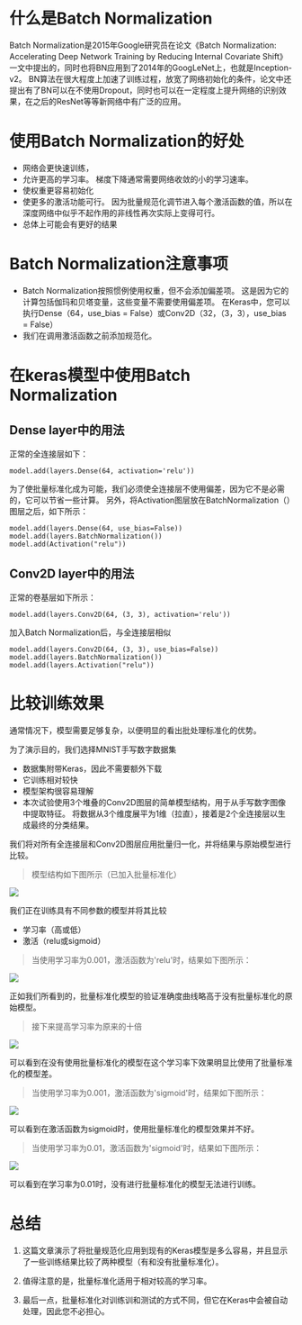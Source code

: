 # 什么是Batch Normalization #
Batch Normalization是2015年Google研究员在论文《Batch Normalization: Accelerating Deep Network Training by Reducing Internal Covariate Shift》一文中提出的，同时也将BN应用到了2014年的GoogLeNet上，也就是Inception-v2。 
BN算法在很大程度上加速了训练过程，放宽了网络初始化的条件，论文中还提出有了BN可以在不使用Dropout，同时也可以在一定程度上提升网络的识别效果，在之后的ResNet等等新网络中有广泛的应用。

# 使用Batch Normalization的好处 #
- 网络会更快速训练，
- 允许更高的学习率。 梯度下降通常需要网络收敛的小的学习速率。
- 使权重更容易初始化
- 使更多的激活功能可行。 因为批量规范化调节进入每个激活函数的值，所以在深度网络中似乎不起作用的非线性再次实际上变得可行。
- 总体上可能会有更好的结果

# Batch Normalization注意事项 #
- Batch Normalization按照惯例使用权重，但不会添加偏差项。 这是因为它的计算包括伽玛和贝塔变量，这些变量不需要使用偏差项。 在Keras中，您可以执行Dense（64，use_bias = False）或Conv2D（32，（3，3），use_bias = False）
- 我们在调用激活函数之前添加规范化。

# 在keras模型中使用Batch Normalization #

## Dense layer中的用法 ##
正常的全连接层如下：

    model.add(layers.Dense(64, activation='relu'))

为了使批量标准化成为可能，我们必须使全连接层不使用偏差，因为它不是必需的，它可以节省一些计算。 另外，将Activation图层放在BatchNormalization（）图层之后，如下所示：

    model.add(layers.Dense(64, use_bias=False))
	model.add(layers.BatchNormalization())
	model.add(Activation("relu"))
## Conv2D layer中的用法 ##
正常的卷基层如下所示：

    model.add(layers.Conv2D(64, (3, 3), activation='relu'))

加入Batch Normalization后，与全连接层相似

    model.add(layers.Conv2D(64, (3, 3), use_bias=False))
	model.add(layers.BatchNormalization())
	model.add(layers.Activation("relu"))

# 比较训练效果 #
通常情况下，模型需要足够复杂，以便明显的看出批处理标准化的优势。

为了演示目的，我们选择MNIST手写数字数据集

- 数据集附带Keras，因此不需要额外下载
- 它训练相对较快
- 模型架构很容易理解
- 本次试验使用3个堆叠的Conv2D图层的简单模型结构，用于从手写数字图像中提取特征。 将数据从3个维度展平为1维（拉直），接着是2个全连接层以生成最终的分类结果。

我们将对所有全连接层和Conv2D图层应用批量归一化，并将结果与原始模型进行比较。
> 模型结构如下图所示（已加入批量标准化）

![](pictures/model.png)

我们正在训练具有不同参数的模型并将其比较

- 学习率（高或低）
- 激活（relu或sigmoid）
	
> 当使用学习率为0.001，激活函数为'relu'时，结果如下图所示：

![](pictures/relu_0.001.png)

正如我们所看到的，批量标准化模型的验证准确度曲线略高于没有批量标准化的原始模型。

> 接下来提高学习率为原来的十倍

![](pictures/relu_0.01.png)

可以看到在没有使用批量标准化的模型在这个学习率下效果明显比使用了批量标准化的模型差。

> 当使用学习率为0.001，激活函数为'sigmoid'时，结果如下图所示：

![](pictures/sigmoid_0.001.png)

可以看到在激活函数为sigmoid时，使用批量标准化的模型效果并不好。

> 当使用学习率为0.01，激活函数为'sigmoid'时，结果如下图所示：

![](pictures/sigmoid_0.01.png)

可以看到在学习率为0.01时，没有进行批量标准化的模型无法进行训练。
# 总结 #

1. 这篇文章演示了将批量规范化应用到现有的Keras模型是多么容易，并且显示了一些训练结果比较了两种模型（有和没有批量标准化）。 

1. 值得注意的是，批量标准化适用于相对较高的学习率。

1. 最后一点，批量标准化对训练训和测试的方式不同，但它在Keras中会被自动处理，因此您不必担心。